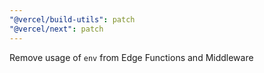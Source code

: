 ```yaml
---
"@vercel/build-utils": patch
"@vercel/next": patch
---
```


Remove usage of `env` from Edge Functions and Middleware
